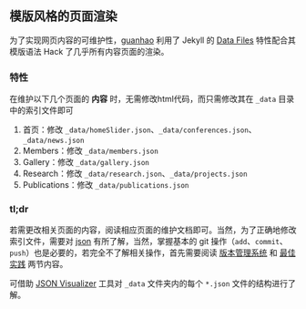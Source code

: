 ## 模版风格的页面渲染

为了实现网页内容的可维护性，[guanhao](mailto:guanhwang@outlook.com) 利用了 Jekyll 的 [Data Files](https://jekyllrb.com/docs/datafiles/) 特性配合其模版语法 Hack 了几乎所有内容页面的渲染。

### 特性

在维护以下几个页面的 **内容** 时，无需修改html代码，而只需修改其在 `_data` 目录中的索引文件即可

1. 首页：修改 `_data/homeSlider.json`、`_data/conferences.json`、`_data/news.json`
2. Members：修改 `_data/members.json`
3. Gallery：修改 `_data/gallery.json`
4. Research：修改 `_data/research.json`、`_data/projects.json`
5. Publications：修改 `_data/publications.json`

### tl;dr

若需更改相关页面的内容，阅读相应页面的维护文档即可。当然，为了正确地修改索引文件，需要对 [json](http://www.json.org/json-zh.html) 有所了解，当然，掌握基本的 git 操作（`add`、`commit`、`push`）也是必要的，若完全不了解相关操作，首先需要阅读 [版本管理系统](/resources/dev/practice/git-vcs.html) 和 [最佳实践](/resources/dev/practice/bp.html) 两节内容。

可借助 [JSON Visualizer](https://jsonvisualizer.com/) 工具对 `_data` 文件夹内的每个 `*.json` 文件的结构进行了解。
